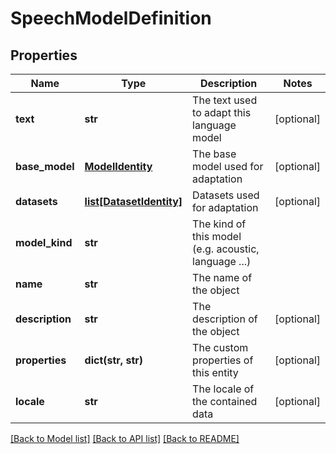 # SpeechModelDefinition

## Properties
Name | Type | Description | Notes
------------ | ------------- | ------------- | -------------
**text** | **str** | The text used to adapt this language model | [optional] 
**base_model** | [**ModelIdentity**](ModelIdentity.md) | The base model used for adaptation | [optional] 
**datasets** | [**list[DatasetIdentity]**](DatasetIdentity.md) | Datasets used for adaptation | [optional] 
**model_kind** | **str** | The kind of this model (e.g. acoustic, language ...) | 
**name** | **str** | The name of the object | 
**description** | **str** | The description of the object | [optional] 
**properties** | **dict(str, str)** | The custom properties of this entity | [optional] 
**locale** | **str** | The locale of the contained data | [optional] 

[[Back to Model list]](../README.md#documentation-for-models) [[Back to API list]](../README.md#documentation-for-api-endpoints) [[Back to README]](../README.md)



